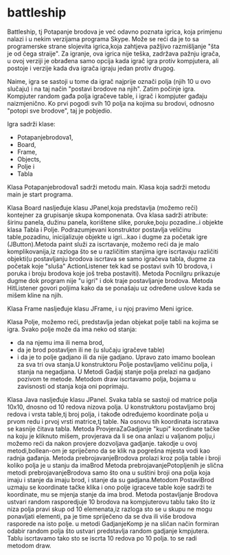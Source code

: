 battleship
==========

Battleship, tj Potapanje brodova je već odavno poznata igrica, koja primjenu nalazi i u nekim verzijama programa Skype. 
Može se reći da je to sa programerske strane slojevita igrica,koja zahtjeva pažljivo razmišljanje "šta je od čega straije".
Za igranje, ova igrica nije teška, zadržava pažnju igrača, u ovoj verziji je obrađena samo opcija kada igrač igra protiv 
kompjutera, ali postoje i verzije kada dva igrača igraju jedan protiv drugog.

Naime, igra se sastoji u tome da igrač najprije označi polja (njih 10 u ovo slučaju) i na taj način "postavi brodove na njih".
Zatim počinje igra. Kompjuter random gađa polja igračeve table, i igrač i kompjuter gađaju naizmjenično. Ko prvi pogodi
svih 10 polja na kojima su brodovi, odnosno "potopi sve brodove", taj je pobjedio.

Igra sadrži klase:
- Potapanjebrodova1, 
- Board, 
- Frame,
- Objects,
- Polje i
- Tabla

Klasa Potapanjebrodova1 sadrži metodu main. Klasa koja sadrži metodu main je start programa.

Klasa Board nasljeđuje klasu JPanel,koja predstavlja (možemo reči) kontejner za grupisanje skupa komponenata. Ova klasa 
sadrži atribute: širinu panela, dužinu panela, korištene slike, poruke,boju pozadine..i objekte klasa Tabla i Polje.
Podrazumjevani konstruktor postavlja veličinu table,pozadinu, inicijalizuje objekte u igri...kao i dugme za početak igre
(JButton).Metoda paint služi za iscrtavanje, možemo reći da je malo komplikovanija,iz razloga što se u različitim stanjima
igre iscrtavaju različiti objekti(u postavljanju brodova iscrtava se samo igračeva tabla, dugme za početak koje "sluša"
ActionListener tek kad se postavi svih 10 brodova, i poruka i broju brodova koje još treba postaviti). Metoda PocniIgru
prikazuje dugme dok program nije "u igri" i dok traje postavljanje brodova. Metoda HitListener govori poljima kako da se
ponašaju uz određene uslove kada se mišem kline na njih.

Klasa Frame nasljeđuje klasu JFrame, i u njoj pravimo Meni igrice.

Klasa Polje, možemo reći, predstavlja jedan objekat polje tabli na kojima se igra. Svako polje može da ima neko od stanja: 
- da na njemu ima ili nema brod,
- da je brod postavljen ili ne (u slučaju igračeve table)
- i da je to polje gadjano ili da nije gadjano.
Upravo zato imamo boolean za sva tri ova stanja.U konstruktoru Polje postavljamo veličinu polja, i stanja na negadjana.
U Metodi Gadjaj stanje polja prelazi na gadjano pozivom te metode. Metodom draw iscrtavamo polja, bojama u zavisnosti
od stanja koja oni poprimaju.

Klasa Java nasljeđuje klasu JPanel. Svaka tabla se sastoji od matrice polja 10x10, dnosno od 10 redova nizova polja.
U konstruktoru postavljamo broj redova i vrsta table,tj broj polja, i takođe određujemo koordinate polja u prvom redu
i prvoj vrsti matrice,tj table. Na osnovu tih koordinata iscratava se kasnije čitava tabla. Metoda ProvjeraZaGadjanje
"kupi" koordinate tačke na koju je kliknuto mišem, provjerava da li se ona anlazi u valjanom polju,i možemo reći 
da nakon provjere dozvoljava gadjanje. takodje u ovoj metodi,bollean-om je spriječeno da se klik na pogrešna mjesta
vodi kao radnja gađanja. Metoda prebrojavanjeBrodova prolazi kroz polja table i broji koliko polja je u stanju da imaBrod
Metoda prebrojavanjePotopljenih je slična metodi prebrojavanjeBrodova samo što ona u suštini broji ona polja koja imaju
i stanje da imaju brod, i stanje da su gadjana.Metodom PostaviBrod uzmaju se koordinate tačke klika i ono polje igraceve 
table koje sadrži te koordinate, mu se mjenja stanje da ima brod. Metoda postavljanje Brodova ustvari random rasporedjuje
10 brodova na kompjuterovu tablu tako što iz niza polja pravi skup od 10 elemenata,iz razloga sto se u skupu ne mogu
ponavljati elementi, pa je time spriječeno da se dva ili više brodova rasporede na isto polje. u metodi GadjanjeKomp je
na sličan način formiran odabir random polja što ustvari predstavlja random gadjanje kmpjutera. Tablu iscrtavamo tako sto 
se iscrta 10 redova po 10 polja. to se radi metodom draw.
